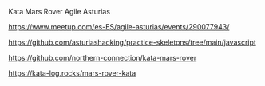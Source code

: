 Kata Mars Rover Agile Asturias

https://www.meetup.com/es-ES/agile-asturias/events/290077943/

https://github.com/asturiashacking/practice-skeletons/tree/main/javascript

https://github.com/northern-connection/kata-mars-rover

https://kata-log.rocks/mars-rover-kata
